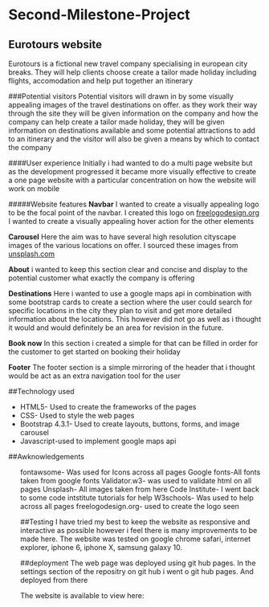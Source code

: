 
# Second-Milestone-Project

## Eurotours website

Eurotours is a fictional new travel company specialising in european city breaks. They will help clients choose create a tailor made holiday including flights, accomodation and help put together an itinerary

###Potential visitors
Potential visitors will drawn in by some visually appealing images of the travel destinations on offer. as they work their way through the site they will be given information on the company and how the company can help create a tailor made holiday, they will be given information on destinations available and some potential attractions to add to an itinerary and the visitor will also be given a means by which to contact the company

####User experience
Initially i had wanted to do a multi page website but as the development progressed it became more visually effective to create a one page website with a particular concentration on how the website will work on mobile

#####Website features
**Navbar**
 I wanted to create a visually appealing logo to be the focal point of the navbar. I created this logo on 
<a href="https://www.freelogodesign.org">freelogodesign.org</a>
I wanted to create a visually appealing hover action for the other elements

**Carousel**
Here the aim was to have several high resolution cityscape images of the various locations on offer. I sourced these images from <a href="www.unsplash.com">unsplash.com</a>

**About**
i wanted to keep this section clear and concise and display to the potential customer what exactly the company is offering

**Destinations**
Here i wanted to use a google maps api in combination with some bootstrap cards to create a section where the user could search for specific locations in the city they plan to visit and get more detailed information about the locations. This however did not go as well as i thought it would and would definitely be an area for revision in the future.

**Book now**
In this section i created a simple for that can be filled in order for the customer to get started on booking their holiday

**Footer**
The footer section is a simple mirroring of the header that i thought would be act as an extra navigation tool for the user

##Technology used

<ul>
<li>HTML5- Used to create the frameworks of the pages</li>
<li>CSS- Used to style the web pages</li>
<li>Bootstrap 4.3.1- Used to create layouts, buttons, forms, and image carousel</li>
<li>Javascript-used to implement google maps api</li>
</ul>

##Awknowledgements
<ul>
fontawsome- Was used for Icons across all pages
Google fonts-All fonts taken from google fonts 
Validator.w3- was used to validate html on all pages 
Unsplash- All images taken from here
Code Institute- I went back to some code intstitute tutorials for help
W3schools- Was used to help across all pages 
freelogodesign.org- used to create the logo seen

##Testing
I have tried my best to keep the website as responsive and interactive as possible however i feel there is many improvements to be made here. The website was tested on google chrome
safari, internet explorer, iphone 6, iphone X, samsung galaxy 10.

##deployment
The web page was deployed using git hub pages. In the settings section of the repositry on git hub i went o git hub pages. And deployed from there

The website is available to view here: